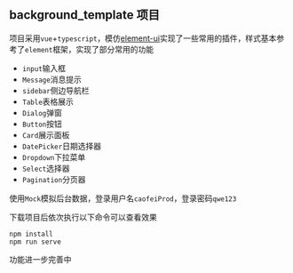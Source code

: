 ## background_template 项目

项目采用`vue`+`typescript`，模仿[element-ui](https://element.eleme.cn/#/zh-CN/component/installation)实现了一些常用的插件，样式基本参考了`element`框架，实现了部分常用的功能

* `input`输入框
* `Message`消息提示
* `sidebar`侧边导航栏
* `Table`表格展示
* `Dialog`弹窗
* `Button`按钮
* `Card`展示面板
* `DatePicker`日期选择器
* `Dropdown`下拉菜单
* `Select`选择器
* `Pagination`分页器

使用`Mock`模拟后台数据，登录用户名`caofeiProd`，登录密码`qwe123`

下载项目后依次执行以下命令可以查看效果

```
npm install
npm run serve
```

功能进一步完善中

